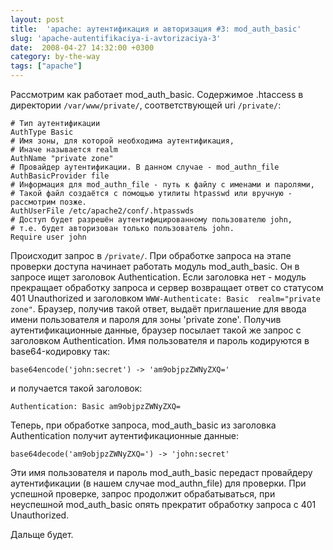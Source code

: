 ```yaml
---
layout: post
title:  'apache: аутентификация и авторизация #3: mod_auth_basic'
slug: 'apache-autentifikaciya-i-avtorizaciya-3'
date:  2008-04-27 14:32:00 +0300
category: by-the-way
tags: ["apache"]
---
```


Рассмотрим как работает mod_auth_basic. Содержимое .htaccess в директории `/var/www/private/`,
соответствующей uri `/private/`:

	# Тип аутентификации
	AuthType Basic
	# Имя зоны, для которой необходима аутентификация,
	# Иначе называется realm
	AuthName "private zone"
	# Провайдер аутентификации. В данном случае - mod_authn_file
	AuthBasicProvider file
	# Информация для mod_authn_file - путь к файлу с именами и паролями,
	# Такой файл создаётся с помощью утилиты htpasswd или вручную - рассмотрим позже.
	AuthUserFile /etc/apache2/conf/.htpasswds
	# Доступ будет разрешён аутентифицированному пользователю john,
	# т.е. будет авторизован только пользователь john.
	Require user john

Происходит запрос в `/private/`. При обработке запроса на этапе проверки доступа начинает
работать модуль mod_auth_basic. Он в запросе ищет заголовок Authentication. Если заголовка нет -
модуль прекращает обработку запроса и сервер возвращает ответ со статусом 401 Unauthorized и
заголовком `WWW-Authenticate: Basic  realm="private zone"`. Браузер, получив такой ответ,
выдаёт приглашение для ввода имени пользователя и пароля для зоны 'private zone'. Получив 
аутентификационные данные, браузер посылает такой же запрос с заголовком Authentication. 
Имя пользователя и пароль кодируются в base64-кодировку так:

	base64encode('john:secret') -> 'am9objpzZWNyZXQ='

и получается такой заголовок:

	Authentication: Basic am9objpzZWNyZXQ=

Теперь, при обработке запроса, mod_auth_basic из заголовка Authentication получит аутентификационные
данные:

	base64decode('am9objpzZWNyZXQ=') -> 'john:secret'

Эти имя пользователя и пароль mod_auth_basic передаст провайдеру аутентификации (в нашем случае 
mod_authn_file) для проверки. При успешной проверке, запрос продолжит обрабатываться, при неуспешной
mod_auth_basic опять прекратит обработку запроса с 401 Unauthorized.

Дальще будет.

